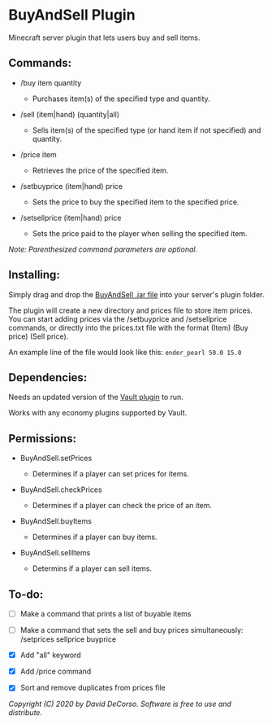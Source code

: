 # BuyAndSell Plugin
Minecraft server plugin that lets users buy and sell items.

## Commands:

- /buy item quantity
  - Purchases item(s) of the specified type and quantity.
  
- /sell (item|hand) (quantity|all)
  - Sells item(s) of the specified type (or hand item if not specified) and quantity.

- /price item
  - Retrieves the price of the specified item.

- /setbuyprice (item|hand) price
  - Sets the price to buy the specified item to the specified price.
  
- /setsellprice (item|hand) price
  - Sets the price paid to the player when selling the specified item.

*Note: Parenthesized command parameters are optional.*

## Installing:

Simply drag and drop the [BuyAndSell .jar file](https://github.com/daviddecorso/BuyAndSell/blob/master/target/BuyAndSell-1.0.jar) into your server's plugin folder.

The plugin will create a new directory and prices file to store item prices. You can start adding prices via the /setbuyprice and /setsellprice commands, or directly into the prices.txt file with the format (Item) (Buy price) (Sell price).

An example line of the file would look like this:
`ender_pearl 50.0 15.0`
  
## Dependencies:

Needs an updated version of the [Vault plugin](https://github.com/MilkBowl/Vault) to run.

Works with any economy plugins supported by Vault.

## Permissions:

- BuyAndSell.setPrices
  - Determines if a player can set prices for items.
  
- BuyAndSell.checkPrices
  - Determines if a player can check the price of an item.
  
- BuyAndSell.buyItems
  - Determines if a player can buy items.
  
- BuyAndSell.sellItems
  - Determins if a player can sell items.
  
## To-do:

- [ ] Make a command that prints a list of buyable items

- [ ] Make a command that sets the sell and buy prices simultaneously: /setprices sellprice buyprice

- [x] Add "all" keyword

- [x] Add /price command

- [x] Sort and remove duplicates from prices file


*Copyright (C) 2020 by David DeCorso. Software is free to use and distribute.*

